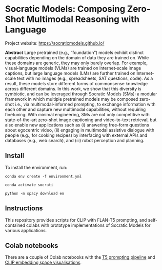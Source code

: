 # Socratic Models: Composing Zero-Shot Multimodal Reasoning with Language

Project website: https://socraticmodels.github.io/

**Abstract** Large pretrained (e.g., “foundation”) models exhibit distinct capabilities depending on the domain of data they are trained on. While these domains are generic, they may only barely overlap. For example, visual-language models (VLMs) are trained on Internet-scale image captions, but large language models (LMs) are further trained on Internet-scale text with no images (e.g., spreadsheets, SAT questions, code). As a result, these models store different forms of commonsense knowledge across different domains.  In this work, we show that this diversity is symbiotic, and can be leveraged through Socratic Models (SMs):  a modular framework in which multiple pretrained models may be composed zero-shot i.e., via multimodal-informed prompting, to exchange information with each other and capture new multimodal capabilities, without requiring finetuning. With minimal engineering, SMs are not only competitive with state-of-the-art zero-shot image captioning and video-to-text retrieval, but also enable new applications such as (i) answering free-form questions about egocentric video, (ii) engaging in multimodal assistive dialogue with people (e.g., for cooking recipes) by interfacing with external APIs and databases (e.g., web search), and (iii) robot perception and planning.


## Install
To install the environment, run:

`conda env create -f environment.yml`

`conda activate socrati`

`python -m spacy download en`

## Instructions

This repository provides scripts for CLIP with FLAN-T5 prompting, and self-contained colabs with prototype implementations of Socratic Models for various applications.

## Colab notebooks

There are a couple of Colab notebooks with the [T5 prompting pipeline](https://colab.research.google.com/drive/1o-q4QQYfdYIXq10e3BctO2h_980aLt3t#scrollTo=29352228) and [CLIP embedding space visualisations](https://colab.research.google.com/drive/1PG6BXF-I89mvqAjl17Ms2WSAvQUI_w8d#scrollTo=bkwvovEQQz5H).

